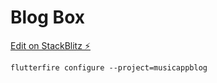 # Blog Box

[Edit on StackBlitz ⚡️](https://adsense-ujztee.stackblitz.io)


```
flutterfire configure --project=musicappblog
```
